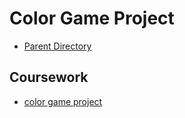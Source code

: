 # Color Game Project
- [Parent Directory](../)

## Coursework
- [color game project](./color-game-project.html)
